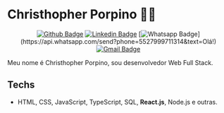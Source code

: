 # Christhopher Porpino :man_technologist:

<div align="center">
  
[![Github Badge](https://img.shields.io/badge/-Github-000?style=flat-square&logo=Github&logoColor=white&link=https://github.com/cporpino)](https://github.com/cporpino)
[![Linkedin Badge](https://img.shields.io/badge/-LinkedIn-blue?style=flat-square&logo=Linkedin&logoColor=white&link=https://www.linkedin.com/in/cporpino/)](https://www.linkedin.com/in/cporpino/)
[![Whatsapp Badge](https://img.shields.io/badge/-Whatsapp-4CA143?style=flat-square&labelColor=4CA143&logo=whatsapp&logoColor=white&link=https://api.whatsapp.com/send?phone=5527999711314&text=Olá!)](https://api.whatsapp.com/send?phone=5527999711314&text=Olá!)
[![Gmail Badge](https://img.shields.io/badge/-Gmail-c14438?style=flat-square&logo=Gmail&logoColor=white&link=mailto:cgporpinof@gmail.com)](mailto:cgporpinof@gmail.com)

</div>
<!-- [![Telegram Badge](https://img.shields.io/badge/-Telegram-1ca0f1?style=flat-square&labelColor=1ca0f1&logo=telegram&logoColor=white&link=https://t.me/)](https://t.me/rosanarezende) -->
<!-- [![Twitter Badge](https://img.shields.io/badge/-Twitter-1ca0f1?style=flat-square&labelColor=1ca0f1&logo=twitter&logoColor=white&link=https://twitter.com/)](https://twitter.com/) -->

Meu nome é Christhopher Porpino, sou desenvolvedor Web Full Stack.



## Techs  

- HTML, CSS, JavaScript, TypeScript, SQL, **React.js**, Node.js e outras.

<!-- ## Minha semana -->

<!--START_SECTION:waka-->
<!-- ```text
TypeScript   4 hrs 3 mins    █████████░░░░░░░░░░░░░░░░   35.60 % 
HTML         2 hrs 6 mins    ████▓░░░░░░░░░░░░░░░░░░░░   18.45 % 
JavaScript   1 hr 49 mins    ████░░░░░░░░░░░░░░░░░░░░░   15.99 % 
Python       1 hr 11 mins    ██▓░░░░░░░░░░░░░░░░░░░░░░   10.37 % 
JSON         1 hr 5 mins     ██▒░░░░░░░░░░░░░░░░░░░░░░   09.57 % 
``` -->
<!--END_SECTION:waka-->


<!--
**rosanarezende/rosanarezende** is a ✨ _special_ ✨ repository because its `README.md` (this file) appears on your GitHub profile.

Here are some ideas to get you started:

- 🔭 I’m currently working on ...
- 🌱 I’m currently learning ...
- 👯 I’m looking to collaborate on ...
- 🤔 I’m looking for help with ...
- 💬 Ask me about ...
- 📫 How to reach me: ...
- 😄 Pronouns: ...
- ⚡ Fun fact: ...
-->



<!--
**cporpino/cporpino** is a ✨ _special_ ✨ repository because its `README.md` (this file) appears on your GitHub profile.

Here are some ideas to get you started:

- 🔭 I’m currently working on ...
- 🌱 I’m currently learning ...
- 👯 I’m looking to collaborate on ...
- 🤔 I’m looking for help with ...
- 💬 Ask me about ...
- 📫 How to reach me: ...
- 😄 Pronouns: ...
- ⚡ Fun fact: ...
-->
